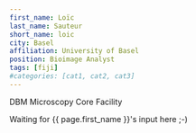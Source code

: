 ```yaml
---
first_name: Loïc
last_name: Sauteur
short_name: loic
city: Basel
affiliation: University of Basel
position: Bioimage Analyst
tags: [fiji]
#categories: [cat1, cat2, cat3]
---
```

DBM Microscopy Core Facility

Waiting for {{ page.first_name }}'s input here ;-)
